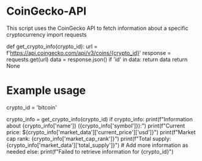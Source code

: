 # CoinGecko-API   
This script uses the CoinGecko API to fetch information about a specific cryptocurrency
import requests

def get_crypto_info(crypto_id):
    url = f'https://api.coingecko.com/api/v3/coins/{crypto_id}'
    response = requests.get(url)
    data = response.json()
    if 'id' in data:
        return data
    return None

# Example usage
crypto_id = 'bitcoin'

crypto_info = get_crypto_info(crypto_id)
if crypto_info:
    print(f"Information about {crypto_info['name']} ({crypto_info['symbol']}):")
    print(f"Current price: ${crypto_info['market_data']['current_price']['usd']}")
    print(f"Market cap rank: {crypto_info['market_cap_rank']}")
    print(f"Total supply: {crypto_info['market_data']['total_supply']}")
    # Add more information as needed
else:
    print(f"Failed to retrieve information for {crypto_id}")
